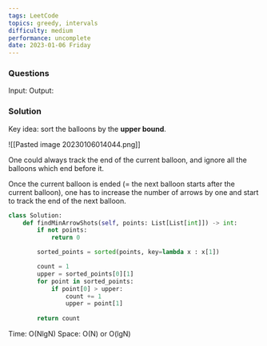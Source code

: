 ```yaml
---
tags: LeetCode
topics: greedy, intervals
difficulty: medium
performance: uncomplete
date: 2023-01-06 Friday
---
```


### Questions

Input:
Output: 

### Solution

Key idea: sort the balloons by the **upper bound**.

![[Pasted image 20230106014044.png]]

One could always track the end of the current balloon, and ignore all the balloons which end before it. 

Once the current balloon is ended (= the next balloon starts after the current balloon), one has to increase the number of arrows by one and start to track the end of the next balloon.

```python
class Solution:
    def findMinArrowShots(self, points: List[List[int]]) -> int:
        if not points:
            return 0

        sorted_points = sorted(points, key=lambda x : x[1])

        count = 1
        upper = sorted_points[0][1]
        for point in sorted_points:
            if point[0] > upper:
                count += 1
                upper = point[1]
            
        return count 
```

Time: O(NlgN)
Space: O(N) or O(lgN)